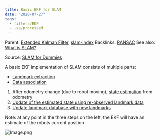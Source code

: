 ```yaml
---
title: Basic EKF for SLAM
date: "2020-07-27"
tags:
  - filters/EKF
  - -sa/processed
---
```


Parent: [Extended Kalman Filter](extended-kalman-filter.md), [slam-index](slam-index.md)
Backlinks: [RANSAC](ransac.md)
See also: [What is SLAM?](what-is-slam_.md)

Source: [SLAM for Dummies](http://www.evernote.com/shard/s484/nl/217355218/3bc16d22-4339-40f5-9990-c019864b6e9a)

A basic EKF implementation of SLAM consists of multiple parts:

*   [Landmark extraction](landmark-extraction.md)
*   [Data association](data-association.md)

1.  After odometry change (due to robot moving), [state estimation](step-1-odometry-update-prediction-step.md) from odometry
2.  [Update of the estimated state using re-observed landmark data](http://www.evernote.com/shard/s484/nl/217355218/39bdca7c-8c75-420e-a318-fd726f08727e)
3.  [Update landmark database with new landmarks](http://www.evernote.com/shard/s484/nl/217355218/91e0df9b-526e-47e1-af42-65c105fb7f45)

Note: at any point in the three steps on the left, the EKF will have an estimate of the robots current position

![Image.png](./_resources/Basic_EKF_for_SLAM.resources/Image.png)

